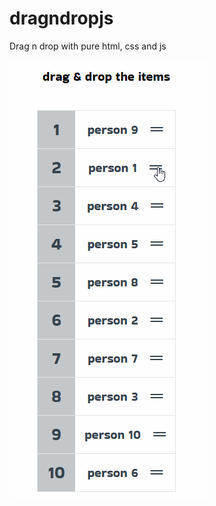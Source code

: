 # dragndropjs
Drag n drop with pure html, css and js

<img align="" alt="GIF" src="https://github.com/i-doshechnikow/dragndropjs/blob/main/demonstrate/dragndropDemonstration.gif" />
